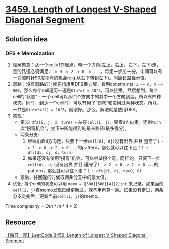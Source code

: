 # [3459. Length of Longest V-Shaped Diagonal Segment](https://leetcode.com/problems/length-of-longest-v-shaped-diagonal-segment/description/)

## Solution idea
### DFS + Memoization
1. 理解题意：从一个cell=1作起点，朝一个方向(左上，右上，右下，左下)走，走的路径必须满足`2 -> 0 -> 2 -> 0 -> ...`。每走一步加一分。中间可以有一次顺时针90度拐弯的机会(e.g.从右下转到左下)。问最长路径分值。
2. 思路：没有思路的时候先想想用DFS暴力解。看到constraints: `1 <= n, m <= 500`，那么每个cell遍历一遍是`O(n*m) = 10^5`，可以接受。然后想到，每个cell的“状态“ - 一个
cell可以从四个方向中的其中一个方向到达，所以有四种状态。同时，到达一个cell时，可以有用了”拐弯“和没用过两种状态。所以，一共是`O(n*m*4*2) = 10^6`，刚刚好。那么，解法就是使用DFS。
3. 实现：
    - 定义: `dfs(i, j, d, turn) =` 站在`cell(i, j)`，朝着`d`方向走，还剩`turn`次“拐弯机会”，接下来所能得到的最长路径(最多得分)。
    - 两条分支:
        1. 继续沿着`d`方向走，只要下一步`cell(di, dj)`没有出界 并且 遵守了`1 -> 2 -> 0 -> 2 -> 0 ...`的pattern，那么就可以往下走：`1 + dfs(di, dj, d, turn)`
        2. 如果还没有使用“拐弯”机会，可以尝试拐个弯。同样的，只要下一步`cell(di, dj)`没有出界 并且 遵守了`1 -> 2 -> 0 -> 2 -> 0 ...`的pattern，那么就可以往下走：`1 + dfs(di, dj, newD, 0)`
    - 最后，往回返的时候取两条分支中的最大值。
4. 优化: 每个cell的状态可以用 `memo = [500][500][4][2]int` 来记录。如果当前`cell(i, j)`查memo发现已经更新过，就不用再算一遍。如果没有走过，两条分支走完后，更新当前`cell(i, j)`的memo。

Time complexity = $O(n*m*4*2)$

## Resource
[【每日一题】LeetCode 3459. Length of Longest V-Shaped Diagonal Segment](https://www.youtube.com/watch?v=5CvMx5TKsX0&t=199s&ab_channel=HuifengGuan)